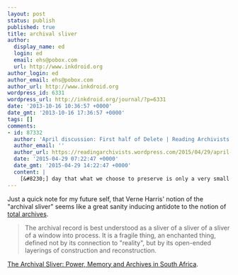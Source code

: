 ```yaml
---
layout: post
status: publish
published: true
title: archival sliver
author:
  display_name: ed
  login: ed
  email: ehs@pobox.com
  url: http://www.inkdroid.org
author_login: ed
author_email: ehs@pobox.com
author_url: http://www.inkdroid.org
wordpress_id: 6331
wordpress_url: http://inkdroid.org/journal/?p=6331
date: '2013-10-16 10:36:57 +0000'
date_gmt: '2013-10-16 17:36:57 +0000'
tags: []
comments:
- id: 87332
  author: 'April discussion: First half of Delete | Reading Archivists'
  author_email: ''
  author_url: https://readingarchivists.wordpress.com/2015/04/29/april-discussion-first-half-of-delete/
  date: '2015-04-29 07:22:47 +0000'
  date_gmt: '2015-04-29 14:22:47 +0000'
  content: |
    [&#8230;] day that what we choose to preserve is only a very small &#8220;sliver of a sliver&#8221; as stated so eloquently by South African archivist Verne [&#8230;]
---
```


<p>Just a quick note for my future self, that Verne Harris' notion of the "archival sliver" seems like a great sanity inducing antidote to the notion of <a href="http://www2.archivists.org/glossary/terms/t/total-archives">total archives</a>.</p>
<blockquote>
<p>The archival record is best understood as a sliver of a sliver of a sliver of a window into process. It is a fragile thing, an enchanted thing, defined not by its connection to "reality", but by its open-ended layerings of construction and reconstruction.</p>
</blockquote>
<p><a href="http://www.nyu.edu/pages/classes/bkg/methods/harris.pdf">The Archival Sliver: Power, Memory and Archives in South Africa</a>.</p>
